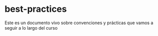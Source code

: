 # best-practices
Este es un documento vivo sobre convenciones y prácticas que vamos a seguir a lo largo del curso
